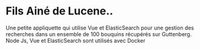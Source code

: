 # Fils Ainé de Lucene..

Une petite appliquette qui utilise Vue et ElasticSearch pour une gestion des recherches dans un ensemble de 100 bouquins récupérés sur Guttenberg.
Node Js, Vue et ElasticSearch sont utilisés avec Docker 

